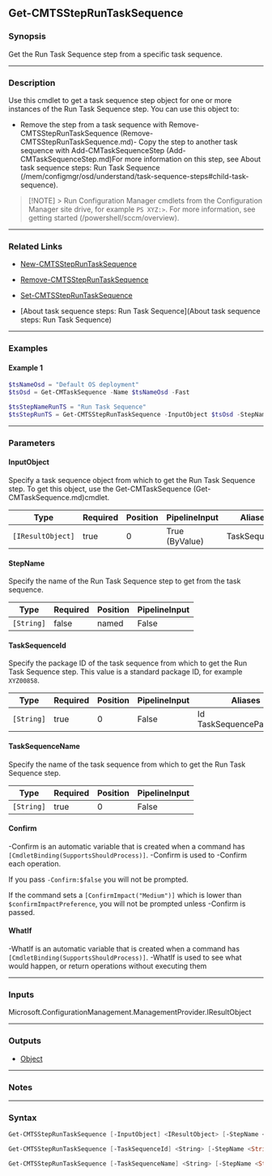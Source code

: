 Get-CMTSStepRunTaskSequence
---------------------------




### Synopsis
Get the Run Task Sequence step from a specific task sequence.



---


### Description

Use this cmdlet to get a task sequence step object for one or more instances of the Run Task Sequence step. You can use this object to:



- Remove the step from a task sequence with Remove-CMTSStepRunTaskSequence (Remove-CMTSStepRunTaskSequence.md)- Copy the step to another task sequence with Add-CMTaskSequenceStep (Add-CMTaskSequenceStep.md)For more information on this step, see About task sequence steps: Run Task Sequence (/mem/configmgr/osd/understand/task-sequence-steps#child-task-sequence).



> [!NOTE] > Run Configuration Manager cmdlets from the Configuration Manager site drive, for example `PS XYZ:>`. For more information, see getting started (/powershell/sccm/overview).



---


### Related Links
* [New-CMTSStepRunTaskSequence](New-CMTSStepRunTaskSequence)



* [Remove-CMTSStepRunTaskSequence](Remove-CMTSStepRunTaskSequence)



* [Set-CMTSStepRunTaskSequence](Set-CMTSStepRunTaskSequence)



* [About task sequence steps: Run Task Sequence](About task sequence steps: Run Task Sequence)





---


### Examples
#### Example 1
```PowerShell
$tsNameOsd = "Default OS deployment"
$tsOsd = Get-CMTaskSequence -Name $tsNameOsd -Fast

$tsStepNameRunTS = "Run Task Sequence"
$tsStepRunTS = Get-CMTSStepRunTaskSequence -InputObject $tsOsd -StepName $tsStepNameRunTS
```



---


### Parameters
#### **InputObject**

Specify a task sequence object from which to get the Run Task Sequence step. To get this object, use the Get-CMTaskSequence (Get-CMTaskSequence.md)cmdlet.






|Type             |Required|Position|PipelineInput |Aliases     |
|-----------------|--------|--------|--------------|------------|
|`[IResultObject]`|true    |0       |True (ByValue)|TaskSequence|



#### **StepName**

Specify the name of the Run Task Sequence step to get from the task sequence.






|Type      |Required|Position|PipelineInput|
|----------|--------|--------|-------------|
|`[String]`|false   |named   |False        |



#### **TaskSequenceId**

Specify the package ID of the task sequence from which to get the Run Task Sequence step. This value is a standard package ID, for example `XYZ00858`.






|Type      |Required|Position|PipelineInput|Aliases                     |
|----------|--------|--------|-------------|----------------------------|
|`[String]`|true    |0       |False        |Id<br/>TaskSequencePackageId|



#### **TaskSequenceName**

Specify the name of the task sequence from which to get the Run Task Sequence step.






|Type      |Required|Position|PipelineInput|
|----------|--------|--------|-------------|
|`[String]`|true    |0       |False        |



#### **Confirm**
-Confirm is an automatic variable that is created when a command has ```[CmdletBinding(SupportsShouldProcess)]```.
-Confirm is used to -Confirm each operation.

If you pass ```-Confirm:$false``` you will not be prompted.


If the command sets a ```[ConfirmImpact("Medium")]``` which is lower than ```$confirmImpactPreference```, you will not be prompted unless -Confirm is passed.

#### **WhatIf**
-WhatIf is an automatic variable that is created when a command has ```[CmdletBinding(SupportsShouldProcess)]```.
-WhatIf is used to see what would happen, or return operations without executing them


---


### Inputs
Microsoft.ConfigurationManagement.ManagementProvider.IResultObject





---


### Outputs
* [Object](https://learn.microsoft.com/en-us/dotnet/api/System.Object)






---


### Notes




---


### Syntax
```PowerShell
Get-CMTSStepRunTaskSequence [-InputObject] <IResultObject> [-StepName <String>] [-Confirm] [-WhatIf] [<CommonParameters>]
```
```PowerShell
Get-CMTSStepRunTaskSequence [-TaskSequenceId] <String> [-StepName <String>] [-Confirm] [-WhatIf] [<CommonParameters>]
```
```PowerShell
Get-CMTSStepRunTaskSequence [-TaskSequenceName] <String> [-StepName <String>] [-Confirm] [-WhatIf] [<CommonParameters>]
```
